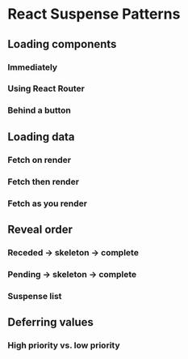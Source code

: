 # React Suspense Patterns

## Loading components

### Immediately

### Using React Router

### Behind a button

## Loading data

### Fetch on render

### Fetch then render

### Fetch as you render

## Reveal order

### Receded -> skeleton -> complete

### Pending -> skeleton -> complete

### Suspense list

## Deferring values

### High priority vs. low priority
